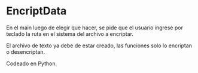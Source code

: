 # EncriptData
En el main luego de elegir que hacer,  se pide que el usuario ingrese por teclado la ruta en el sistema del archivo a encriptar.

El archivo de texto ya debe de estar creado, las funciones solo lo encriptan o desencriptan.

Codeado en Python.
